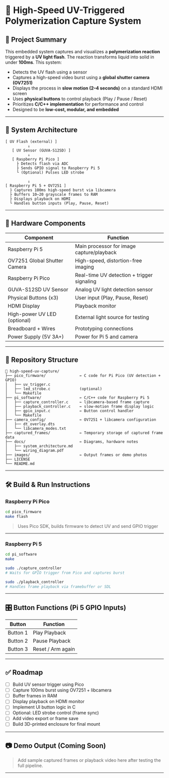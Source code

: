# 📸 High-Speed UV-Triggered Polymerization Capture System

## 🎯 Project Summary

This embedded system captures and visualizes a **polymerization reaction** triggered by a **UV light flash**. The reaction transforms liquid into solid in under **100ms**. This system:

- Detects the UV flash using a sensor  
- Captures a high-speed video burst using a **global shutter camera (OV7251)**  
- Displays the process in **slow motion (2–4 seconds)** on a standard HDMI screen  
- Uses **physical buttons** to control playback (Play / Pause / Reset)  
- Prioritizes **C/C++ implementation** for performance and control  
- Designed to be **low-cost, modular, and embedded**

---

## 🧠 System Architecture

```
[ UV Flash (external) ]
          ↓
   [ UV Sensor (GUVA-S12SD) ]
          ↓
   [ Raspberry Pi Pico ]
     ├ Detects flash via ADC
     ├ Sends GPIO signal to Raspberry Pi 5
     └ (Optional) Pulses LED strobe

          ↓
[ Raspberry Pi 5 + OV7251 ]
  ├ Captures 100ms high-speed burst via libcamera
  ├ Buffers 10–20 grayscale frames to RAM
  ├ Displays playback on HDMI
  └ Handles button inputs (Play, Pause, Reset)
```

---

## 🔩 Hardware Components

| Component                  | Function                                  |
|----------------------------|-------------------------------------------|
| Raspberry Pi 5             | Main processor for image capture/playback |
| OV7251 Global Shutter Camera | High-speed, distortion-free imaging     |
| Raspberry Pi Pico          | Real-time UV detection + trigger signaling |
| GUVA-S12SD UV Sensor       | Analog UV light detection sensor          |
| Physical Buttons (x3)      | User input (Play, Pause, Reset)           |
| HDMI Display               | Playback monitor                          |
| High-power UV LED (optional) | External light source for testing       |
| Breadboard + Wires         | Prototyping connections                   |
| Power Supply (5V 3A+)      | Power for Pi 5 and camera                 |

---

## 📁 Repository Structure

```
📁 high-speed-uv-capture/
├── pico_firmware/               ← C code for Pi Pico (UV detection + GPIO)
│   ├── uv_trigger.c
│   ├── led_strobe.c             (optional)
│   └── Makefile
├── pi_software/                 ← C/C++ code for Raspberry Pi 5
│   ├── capture_controller.c     ← libcamera-based frame capture
│   ├── playback_controller.c    ← slow-motion frame display logic
│   ├── gpio_input.c             ← Button control handler
│   └── Makefile
├── camera_config/               ← OV7251 + libcamera configuration
│   ├── dt_overlay.dts
│   └── libcamera_modes.txt
├── captured_frames/             ← Temporary storage of captured frame data
├── docs/                        ← Diagrams, hardware notes
│   ├── system_architecture.md
│   └── wiring_diagram.pdf
├── images/                      ← Output frames or demo photos
├── LICENSE
└── README.md
```

---

## 🛠️ Build & Run Instructions

### Raspberry Pi Pico

```bash
cd pico_firmware
make flash
```

> Uses Pico SDK, builds firmware to detect UV and send GPIO trigger

---

### Raspberry Pi 5

```bash
cd pi_software
make

sudo ./capture_controller
# Waits for GPIO trigger from Pico and captures burst

sudo ./playback_controller
# Handles frame playback via framebuffer or SDL
```

---

## 🎛️ Button Functions (Pi 5 GPIO Inputs)

| Button   | Function           |
|----------|--------------------|
| Button 1 | Play Playback      |
| Button 2 | Pause Playback     |
| Button 3 | Reset / Arm again  |

---

## ✅ Roadmap

- [ ] Build UV sensor trigger using Pico  
- [ ] Capture 100ms burst using OV7251 + libcamera  
- [ ] Buffer frames in RAM  
- [ ] Display playback on HDMI monitor  
- [ ] Implement UI button logic in C  
- [ ] Optional: LED strobe control (frame sync)  
- [ ] Add video export or frame save  
- [ ] Build 3D-printed enclosure for final mount  

---

## 📷 Demo Output (Coming Soon)

> Add sample captured frames or playback video here after testing the full pipeline.

---


